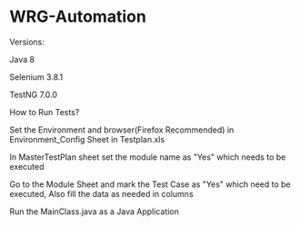# WRG-Automation

Versions:

Java 8

Selenium 3.8.1

TestNG 7.0.0

How to Run Tests?

Set the Environment and browser(Firefox Recommended) in Environment_Config Sheet in Testplan.xls

In MasterTestPlan sheet set the module name as "Yes" which needs to be executed

Go to the Module Sheet and mark the Test Case as "Yes" which need to be executed, Also fill the data as needed in columns

Run the MainClass.java as a Java Application
